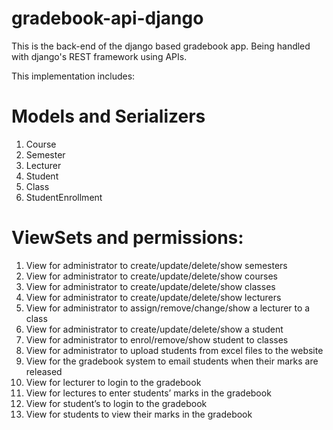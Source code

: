 # gradebook-api-django

This is the back-end of the django based gradebook app. Being handled with django's REST framework using APIs.

This implementation includes:

# Models and Serializers									
1.	Course
2.	Semester
3.	Lecturer
4.	Student
5.	Class
6.	StudentEnrollment

# ViewSets and permissions:                                                                 

1.	View for administrator to create/update/delete/show semesters 
2.	View for administrator to create/update/delete/show courses
3.	View for administrator to create/update/delete/show classes
4.	View for administrator to create/update/delete/show lecturers 
5.	View for administrator to assign/remove/change/show a lecturer to a class
6.	View for administrator to create/update/delete/show a student
7.	View for administrator to enrol/remove/show student to classes
8.	View for administrator to upload students from excel files to the website  
9.	View for the gradebook system to email students when their marks are released
10.	View for lecturer to login to the gradebook
11.	View for lectures to enter students’ marks in the gradebook
12.	View for student’s to login to the gradebook
13.	View for students to view their marks in the gradebook 
